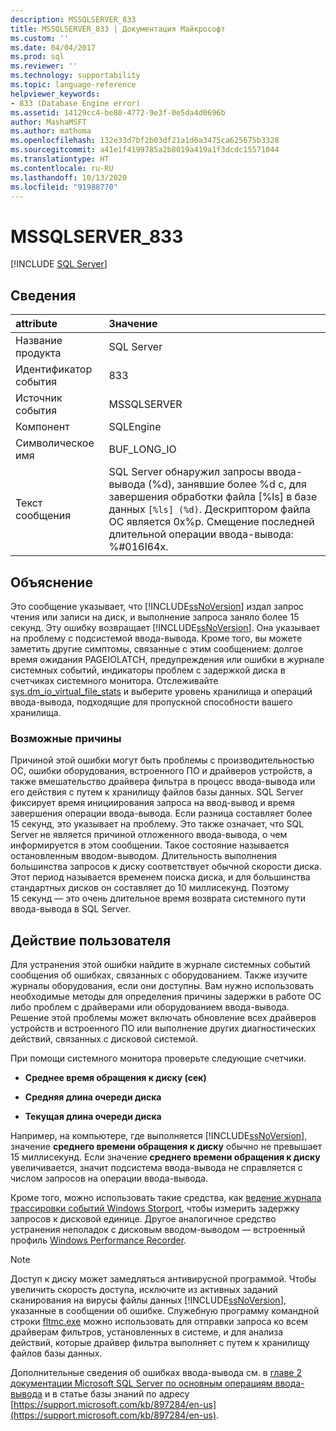 ```yaml
---
description: MSSQLSERVER_833
title: MSSQLSERVER_833 | Документация Майкрософт
ms.custom: ''
ms.date: 04/04/2017
ms.prod: sql
ms.reviewer: ''
ms.technology: supportability
ms.topic: language-reference
helpviewer_keywords:
- 833 (Database Engine error)
ms.assetid: 14129cc4-be80-4772-9e3f-0e5da4d0696b
author: MashaMSFT
ms.author: mathoma
ms.openlocfilehash: 132e33d7bf2b03df21a1d6a3475ca625675b3328
ms.sourcegitcommit: a41e1f4199785a2b8019a419a1f3dcdc15571044
ms.translationtype: HT
ms.contentlocale: ru-RU
ms.lasthandoff: 10/13/2020
ms.locfileid: "91988770"
---
```

# <a name="mssqlserver_833"></a>MSSQLSERVER_833
 [!INCLUDE [SQL Server](../../includes/applies-to-version/sql-asdbmi.md)]
  
## <a name="details"></a>Сведения  
  
| attribute | Значение |  
| :-------- | :---- |  
|Название продукта|SQL Server|  
|Идентификатор события|833|  
|Источник события|MSSQLSERVER|  
|Компонент|SQLEngine|  
|Символическое имя|BUF_LONG_IO|  
|Текст сообщения|SQL Server обнаружил запросы ввода-вывода (%d), занявшие более %d с, для завершения обработки файла [%ls] в базе данных `[%ls] (%d)`.  Дескриптором файла ОС является 0x%p.  Смещение последней длительной операции ввода-вывода: %#016I64x.|  
  
## <a name="explanation"></a>Объяснение  
Это сообщение указывает, что [!INCLUDE[ssNoVersion](../../includes/ssnoversion-md.md)] издал запрос чтения или записи на диск, и выполнение запроса заняло более 15 секунд. Эту ошибку возвращает [!INCLUDE[ssNoVersion](../../includes/ssnoversion-md.md)]. Она указывает на проблему с подсистемой ввода-вывода. Кроме того, вы можете заметить другие симптомы, связанные с этим сообщением: долгое время ожидания PAGEIOLATCH, предупреждения или ошибки в журнале системных событий, индикаторы проблем с задержкой диска в счетчиках системного монитора. Отслеживайте [sys.dm_io_virtual_file_stats](../system-dynamic-management-views/sys-dm-io-virtual-file-stats-transact-sql.md) и выберите уровень хранилища и операций ввода-вывода, подходящие для пропускной способности вашего хранилища. 
  
### <a name="possible-causes"></a>Возможные причины  
Причиной этой ошибки могут быть проблемы с производительностью ОС, ошибки оборудования, встроенного ПО и драйверов устройств, а также вмешательство драйвера фильтра в процесс ввода-вывода или его действия с путем к хранилищу файлов базы данных. SQL Server фиксирует время инициирования запроса на ввод-вывод и время завершения операции ввода-вывода. Если разница составляет более 15 секунд, это указывает на проблему. Это также означает, что SQL Server не является причиной отложенного ввода-вывода, о чем информируется в этом сообщении. Такое состояние называется остановленным вводом-выводом. Длительность выполнения большинства запросов к диску соответствует обычной скорости диска. Этот период называется временем поиска диска, и для большинства стандартных дисков он составляет до 10 миллисекунд. Поэтому 15 секунд — это очень длительное время возврата системного пути ввода-вывода в SQL Server. 
  
## <a name="user-action"></a>Действие пользователя  
Для устранения этой ошибки найдите в журнале системных событий сообщения об ошибках, связанных с оборудованием. Также изучите журналы оборудования, если они доступны. Вам нужно использовать необходимые методы для определения причины задержки в работе ОС либо проблем с драйверами или оборудованием ввода-вывода. Решение этой проблемы может включать обновление всех драйверов устройств и встроенного ПО или выполнение других диагностических действий, связанных с дисковой системой. 
  
При помощи системного монитора проверьте следующие счетчики.  
  
-   **Среднее время обращения к диску (сек)**  
  
-   **Средняя длина очереди диска**  
  
-   **Текущая длина очереди диска**  
  
Например, на компьютере, где выполняется [!INCLUDE[ssNoVersion](../../includes/ssnoversion-md.md)], значение **среднего времени обращения к диску** обычно не превышает 15 миллисекунд. Если значение **среднего времени обращения к диску** увеличивается, значит подсистема ввода-вывода не справляется с числом запросов на операции ввода-вывода.

Кроме того, можно использовать такие средства, как [ведение журнала трассировки событий Windows Storport](/archive/blogs/ntdebugging/storport-etw-logging-to-measure-requests-made-to-a-disk-unit), чтобы измерить задержку запросов к дисковой единице. Другое аналогичное средство устранения неполадок с дисковым вводом-выводом — встроенный профиль [Windows Performance Recorder](/windows-hardware/test/wpt/introduction-to-wpr).
  
> [!NOTE]  
> Доступ к диску может замедляться антивирусной программой. Чтобы увеличить скорость доступа, исключите из активных заданий сканирования на вирусы файлы данных [!INCLUDE[ssNoVersion](../../includes/ssnoversion-md.md)], указанные в сообщении об ошибке. Служебную программу командной строки [fltmc.exe](/windows-hardware/drivers/ifs/development-and-testing-tools#fltmcexe-control-program) можно использовать для отправки запроса ко всем драйверам фильтров, установленных в системе, и для анализа действий, которые драйвер фильтра выполняет с путем к хранилищу файлов базы данных. 
  
Дополнительные сведения об ошибках ввода-вывода см. в [главе 2 документации Microsoft SQL Server по основным операциям ввода-вывода](/previous-versions/sql/sql-server-2005/administrator/cc917726(v=technet.10)) и в статье базы знаний по адресу [https://support.microsoft.com/kb/897284/en-us](https://support.microsoft.com/kb/897284/en-us).  
